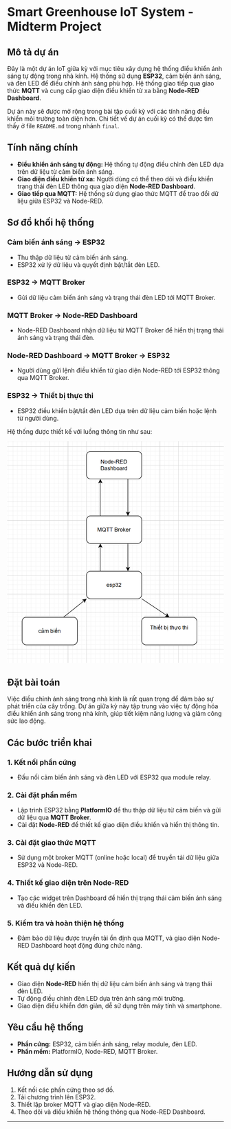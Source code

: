 
# Smart Greenhouse IoT System - Midterm Project

## Mô tả dự án
Đây là một dự án IoT giữa kỳ với mục tiêu xây dựng hệ thống điều khiển ánh sáng tự động trong nhà kính. Hệ thống sử dụng **ESP32**, cảm biến ánh sáng, và đèn LED để điều chỉnh ánh sáng phù hợp. Hệ thống giao tiếp qua giao thức **MQTT** và cung cấp giao diện điều khiển từ xa bằng **Node-RED Dashboard**.

Dự án này sẽ được mở rộng trong bài tập cuối kỳ với các tính năng điều khiển môi trường toàn diện hơn. Chi tiết về dự án cuối kỳ có thể được tìm thấy ở file `README.md` trong nhánh `final`.

## Tính năng chính
- **Điều khiển ánh sáng tự động:** Hệ thống tự động điều chỉnh đèn LED dựa trên dữ liệu từ cảm biến ánh sáng.
- **Giao diện điều khiển từ xa:** Người dùng có thể theo dõi và điều khiển trạng thái đèn LED thông qua giao diện **Node-RED Dashboard**.
- **Giao tiếp qua MQTT:** Hệ thống sử dụng giao thức MQTT để trao đổi dữ liệu giữa ESP32 và Node-RED.

## Sơ đồ khối hệ thống
### Cảm biến ánh sáng → ESP32
- Thu thập dữ liệu từ cảm biến ánh sáng.
- ESP32 xử lý dữ liệu và quyết định bật/tắt đèn LED.

### ESP32 → MQTT Broker
- Gửi dữ liệu cảm biến ánh sáng và trạng thái đèn LED tới MQTT Broker.

### MQTT Broker → Node-RED Dashboard
- Node-RED Dashboard nhận dữ liệu từ MQTT Broker để hiển thị trạng thái ánh sáng và trạng thái đèn.

### Node-RED Dashboard → MQTT Broker → ESP32
- Người dùng gửi lệnh điều khiển từ giao diện Node-RED tới ESP32 thông qua MQTT Broker.

### ESP32 → Thiết bị thực thi
- ESP32 điều khiển bật/tắt đèn LED dựa trên dữ liệu cảm biến hoặc lệnh từ người dùng.

Hệ thống được thiết kế với luồng thông tin như sau:

![Sơ đồ khối hệ thống](./diagram.png)

## Đặt bài toán
Việc điều chỉnh ánh sáng trong nhà kính là rất quan trọng để đảm bảo sự phát triển của cây trồng. Dự án giữa kỳ này tập trung vào việc tự động hóa điều khiển ánh sáng trong nhà kính, giúp tiết kiệm năng lượng và giảm công sức lao động.

## Các bước triển khai

### 1. Kết nối phần cứng
- Đấu nối cảm biến ánh sáng và đèn LED với ESP32 qua module relay.

### 2. Cài đặt phần mềm
- Lập trình ESP32 bằng **PlatformIO** để thu thập dữ liệu từ cảm biến và gửi dữ liệu qua **MQTT Broker**.
- Cài đặt **Node-RED** để thiết kế giao diện điều khiển và hiển thị thông tin.

### 3. Cài đặt giao thức MQTT
- Sử dụng một broker MQTT (online hoặc local) để truyền tải dữ liệu giữa ESP32 và Node-RED.

### 4. Thiết kế giao diện trên Node-RED
- Tạo các widget trên Dashboard để hiển thị trạng thái cảm biến ánh sáng và điều khiển đèn LED.

### 5. Kiểm tra và hoàn thiện hệ thống
- Đảm bảo dữ liệu được truyền tải ổn định qua MQTT, và giao diện Node-RED Dashboard hoạt động đúng chức năng.

## Kết quả dự kiến
- Giao diện **Node-RED** hiển thị dữ liệu cảm biến ánh sáng và trạng thái đèn LED.
- Tự động điều chỉnh đèn LED dựa trên ánh sáng môi trường.
- Giao diện điều khiển đơn giản, dễ sử dụng trên máy tính và smartphone.

## Yêu cầu hệ thống
- **Phần cứng:** ESP32, cảm biến ánh sáng, relay module, đèn LED.
- **Phần mềm:** PlatformIO, Node-RED, MQTT Broker.

## Hướng dẫn sử dụng
1. Kết nối các phần cứng theo sơ đồ.
2. Tải chương trình lên ESP32.
3. Thiết lập broker MQTT và giao diện Node-RED.
4. Theo dõi và điều khiển hệ thống thông qua Node-RED Dashboard.

---
